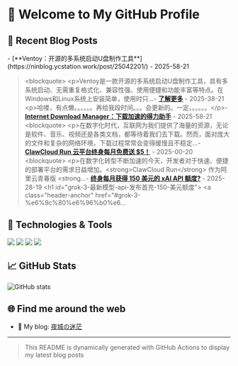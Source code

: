 # 👋 Welcome to My GitHub Profile

## 📝 Recent Blog Posts
<!-- The recent posts from my blog will be automatically updated -->

<!-- BLOG-POST-LIST:START -->- [**Ventoy：开源的多系统启动U盘制作工具**](https://ninblog.ycstation.work/post/25042201/) - 2025-58-21
  > &lt;blockquote&gt;
&lt;p&gt;Ventoy是一款开源的多系统启动U盘制作工具，具有多系统启动、无需重复格式化、兼容性强、使用便捷和功能丰富等特点。在Windows和Linux系统上安装简单，使用时只...- [**了解更多**](https://ninblog.ycstation.work/peek/) - 2025-38-21
  > &lt;p&gt;哈喽，有点懒。。。。。。再给我段时间。。。会更新的。一定。。。。。。&lt;/p&gt;- [**Internet Download Manager：下载加速的得力助手**](https://ninblog.ycstation.work/post/25042101/) - 2025-58-21
  > &lt;blockquote&gt;
&lt;p&gt;在数字化时代，互联网为我们提供了海量的资源，无论是软件、音乐、视频还是各类文档，都等待着我们去下载。然而，面对庞大的文件和复杂的网络环境，下载过程常常会变得缓慢且不稳定...- [**ClawCloud Run 云平台终身每月免费送 $5！**](https://ninblog.ycstation.work/post/25042001/) - 2025-00-20
  > &lt;blockquote&gt;
&lt;p&gt;在数字化转型不断加速的今天，开发者对于快速、便捷的部署平台的需求日益增加。&lt;strong&gt;ClawCloud Run&lt;/strong&gt; 作为阿里云青春版 &lt;strong...- [**终身每月获得 150 美元的 xAI API 额度?**](https://ninblog.ycstation.work/post/25041901/) - 2025-28-19
  > &lt;h1 id=&quot;grok-3-最新模型-api-发布首充-150-美元额度&quot;&gt;
&lt;a class=&quot;header-anchor&quot; href=&quot;#grok-3-%e6%9c%80%e6%96%b0%e6...<!-- BLOG-POST-LIST:END -->

## 🔧 Technologies & Tools
<!-- You can customize this section with your skills and tools -->
![](https://img.shields.io/badge/Code-JavaScript-informational?style=flat&logo=javascript&logoColor=white&color=2bbc8a)
![](https://img.shields.io/badge/Code-Python-informational?style=flat&logo=python&logoColor=white&color=2bbc8a)
![](https://img.shields.io/badge/OS-Linux-informational?style=flat&logo=linux&logoColor=white&color=2bbc8a)
![](https://img.shields.io/badge/Editor-VSCode-informational?style=flat&logo=visual-studio-code&logoColor=white&color=2bbc8a)

## 📈 GitHub Stats
<!-- You can add GitHub stats using GitHub README stats -->
![GitHub stats](https://github-readme-stats.vercel.app/api?username=YOURUSERNAME&show_icons=true&theme=tokyonight)

## 🌐 Find me around the web
- 📝 My blog: [夜城の迷茫](https://ninblog.ycstation.work/)
<!-- Add your other social media links here -->

---

> This README is dynamically generated with GitHub Actions to display my latest blog posts